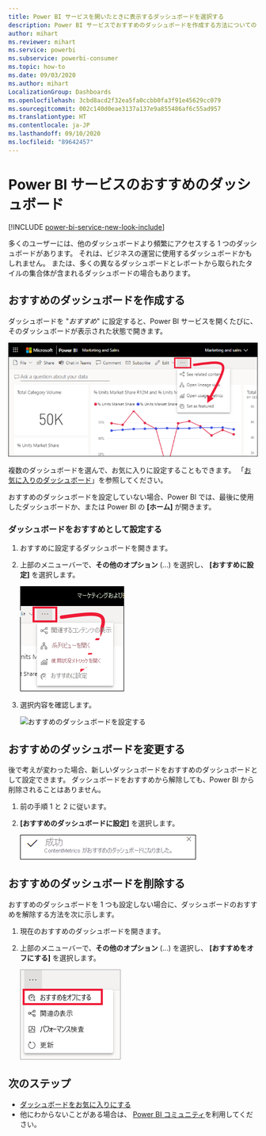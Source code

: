 ```yaml
---
title: Power BI サービスを開いたときに表示するダッシュボードを選択する
description: Power BI サービスでおすすめのダッシュボードを作成する方法についてのドキュメント
author: mihart
ms.reviewer: mihart
ms.service: powerbi
ms.subservice: powerbi-consumer
ms.topic: how-to
ms.date: 09/03/2020
ms.author: mihart
LocalizationGroup: Dashboards
ms.openlocfilehash: 3cbd8acd2f32ea5fa0ccbb0fa3f91e45629cc079
ms.sourcegitcommit: 002c140d0eae3137a137e9a855486af6c55ad957
ms.translationtype: HT
ms.contentlocale: ja-JP
ms.lasthandoff: 09/10/2020
ms.locfileid: "89642457"
---
```

# <a name="featured-dashboards-in-the-power-bi-service"></a>Power BI サービスのおすすめのダッシュボード

[!INCLUDE [power-bi-service-new-look-include](../includes/power-bi-service-new-look-include.md)]

多くのユーザーには、他のダッシュボードより頻繁にアクセスする 1 つのダッシュボードがあります。 それは、ビジネスの運営に使用するダッシュボードかもしれません。 または、多くの異なるダッシュボードとレポートから取られたタイルの集合体が含まれるダッシュボードの場合もあります。

## <a name="create-a-featured-dashboard"></a>おすすめのダッシュボードを作成する
ダッシュボードを "*おすすめ*" に設定すると、Power BI サービスを開くたびに、そのダッシュボードが表示された状態で開きます。 

![おすすめに設定アイコン](./media/end-user-featured/power-bi-dropbox.png)

複数のダッシュボードを選んで、お気に入りに設定することもできます。 「[お気に入りのダッシュボード](end-user-favorite.md)」を参照してください。

おすすめのダッシュボードを設定していない場合、Power BI では、最後に使用したダッシュボードか、または Power BI の **[ホーム]** が開きます。 

### <a name="set-a-dashboard-as-featured"></a>ダッシュボードをおすすめとして設定する


1. おすすめに設定するダッシュボードを開きます。 
2. 上部のメニューバーで、**その他のオプション** (...) を選択し、 **[おすすめに設定]** を選択します。 
   
    ![[おすすめに設定] のオプションが含まれるドロップボックスを示すスクリーンショット](./media/end-user-featured/power-bi-set-as-featured.png)
3. 選択内容を確認します。
   
    ![おすすめのダッシュボードを設定する](./media/end-user-featured/power-bi-featured-confirm.png)

## <a name="change-the-featured-dashboard"></a>おすすめのダッシュボードを変更する
後で考えが変わった場合、新しいダッシュボードをおすすめのダッシュボードとして設定できます。 ダッシュボードをおすすめから解除しても、Power BI から削除されることはありません。 

1. 前の手順 1 と 2 に従います。
   
2. **[おすすめのダッシュボードに設定]** を選択します。 
   
    ![成功メッセージ](./media/end-user-featured/power-bi-unfeatured.png)

## <a name="remove-the-featured-dashboard"></a>おすすめのダッシュボードを削除する
おすすめのダッシュボードを 1 つも設定しない場合に、ダッシュボードのおすすめを解除する方法を次に示します。

1. 現在のおすすめのダッシュボードを開きます。
2. 上部のメニューバーで、**その他のオプション** (...) を選択し、 **[おすすめをオフにする]** を選択します。

    ![おすすめのダッシュボードをオフにする操作を選択](./media/end-user-featured/power-bi-unfeature.png)
   
## <a name="next-steps"></a>次のステップ
- [ダッシュボードをお気に入りにする](end-user-favorite.md)    
- 他にわからないことがある場合は、 [Power BI コミュニティ](https://community.powerbi.com/)を利用してください。

